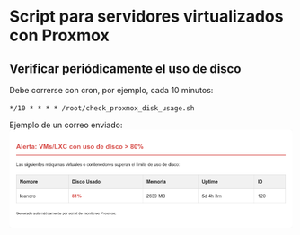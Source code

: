 # Script para servidores virtualizados con Proxmox
## Verificar periódicamente el uso de disco
Debe correrse con cron, por ejemplo, cada 10 minutos:

`
*/10 * * * * /root/check_proxmox_disk_usage.sh
`

Ejemplo de un correo enviado:
<img src="doc/Alerta_VMs_LXC_con_uso_de_disco_80_en_Proxmox.png" alt="A screenshot of an email sent by the script">
